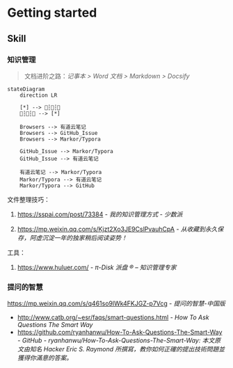 # Getting started

## Skill

### 知识管理

> 文档进阶之路：*记事本 > Word 文档 > Markdown > Docsify*

<div class="flash-messages"><div class="flash">

```mermaid
stateDiagram
    direction LR
    
    [*] --> 🛫┆🥳┆🛬
    🛫┆🥳┆🛬 --> [*]    
    
    Browsers --> 有道云笔记
    Browsers --> GitHub_Issue
    Browsers --> Markor/Typora
    
    GitHub_Issue --> Markor/Typora
    GitHub_Issue --> 有道云笔记

    有道云笔记 --> Markor/Typora
    Markor/Typora --> 有道云笔记
    Markor/Typora --> GitHub
```
</div>

文件整理技巧：

1. https://sspai.com/post/73384 - *我的知识管理方式 - 少数派*

2. https://mp.weixin.qq.com/s/Kjzt2Xo3JE9CslPvauhCpA - *从收藏到永久保存，阿虚沉淀一年的独家稍后阅读姿势！*

工具：

1. https://www.huluer.com/ - *π-Disk 派盘 ® – 知识管理专家*

### 提问的智慧

https://mp.weixin.qq.com/s/q461so9lWk4FKJGZ-p7Vcg - *​提问的智慧-中国版*

- http://www.catb.org/~esr/faqs/smart-questions.html - *How To Ask Questions The Smart Way*
- https://github.com/ryanhanwu/How-To-Ask-Questions-The-Smart-Way - *GitHub - ryanhanwu/How-To-Ask-Questions-The-Smart-Way: 本文原文由知名 Hacker Eric S. Raymond 所撰寫，教你如何正確的提出技術問題並獲得你滿意的答案。*
